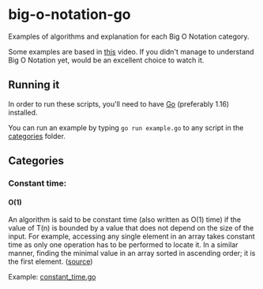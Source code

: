 # big-o-notation-go

Examples of algorithms and explanation for each Big O Notation category.

Some examples are based in [this](https://www.youtube.com/watch?v=Mo4vesaut8g) video. If you didn't manage to understand Big O Notation yet, would be
an excellent choice to watch it.

## Running it
In order to run these scripts, you'll need to have [Go](https://golang.org/dl/) (preferably 1.16) installed.

You can run an example by typing `go run example.go` to any script in the [categories](categories) folder.

## Categories

### Constant time:
#### O(1)

An algorithm is said to be constant time (also written as O(1) time) if the value of T(n) 
is bounded by a value that does not depend on the size of the input. For example, accessing any
single element in an array takes constant time as only one operation has to be performed to locate it. 
In a similar manner, finding the minimal value in an array sorted in ascending order; it is the first element. ([source](https://en.wikipedia.org/wiki/Time_complexity#Constant_time))

Example: [constant_time.go](categories/constant_time.go)